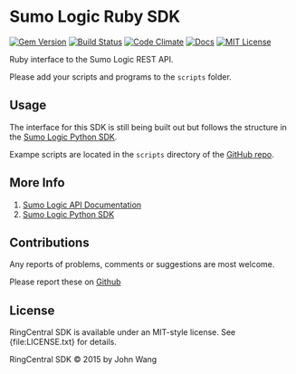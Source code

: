 Sumo Logic Ruby SDK
===================

[![Gem Version](https://badge.fury.io/rb/sumologic.svg)](http://badge.fury.io/rb/sumologic)
[![Build Status](https://img.shields.io/travis/grokify/sumologic-sdk-ruby/master.svg)](https://travis-ci.org/grokify/sumologic-sdk-ruby)
[![Code Climate](https://codeclimate.com/github/grokify/sumologic-sdk-ruby/badges/gpa.svg)](https://codeclimate.com/github/grokify/sumologic-sdk-ruby)
[![Docs](https://img.shields.io/badge/docs-rubydoc-blue.svg)](http://www.rubydoc.info/gems/sumologic/)
[![MIT License](https://img.shields.io/badge/license-MIT-blue.svg)](https://raw.githubusercontent.com/grokify/sumologic-sdk-ruby/master/LICENSE.txt)

Ruby interface to the Sumo Logic REST API.

Please add your scripts and programs to the `scripts` folder.

## Usage

The interface for this SDK is still being built out but follows the structure in the 
[Sumo Logic Python SDK](https://github.com/SumoLogic/sumologic-python-sdk).

Exampe scripts are located in the `scripts` directory of the [GitHub repo](https://github.com/grokify/sumologic-sdk-ruby).

## More Info

1. [Sumo Logic API Documentation](https://github.com/SumoLogic/sumo-api-doc/wiki)
2. [Sumo Logic Python SDK](https://github.com/SumoLogic/sumologic-python-sdk)

## Contributions

Any reports of problems, comments or suggestions are most welcome.

Please report these on [Github](https://github.com/grokify/sumologic-sdk-ruby)

## License

RingCentral SDK is available under an MIT-style license. See {file:LICENSE.txt} for details.

RingCentral SDK &copy; 2015 by John Wang